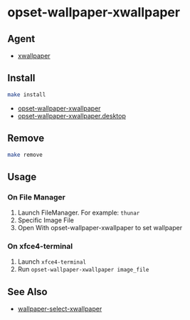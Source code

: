 
# opset-wallpaper-xwallpaper


## Agent

* [xwallpaper](https://github.com/stoeckmann/xwallpaper)




## Install

``` sh
make install
```

* [opset-wallpaper-xwallpaper](opset-wallpaper-xwallpaper)
* [opset-wallpaper-xwallpaper.desktop](opset-wallpaper-xwallpaper.desktop)

## Remove

``` sh
make remove
```

## Usage

### On File Manager

1. Launch FileManager. For example: `thunar`
2. Specific Image File
3. Open With opset-wallpaper-xwallpaper to set wallpaper

### On xfce4-terminal

1. Launch `xfce4-terminal`
2. Run `opset-wallpaper-xwallpaper image_file`


## See Also

* [wallpaper-select-xwallpaper](https://github.com/samwhelp/note-about-fzf/tree/gh-pages/_demo/project/wallpaper-select/wallpaper-select-xwallpaper)

